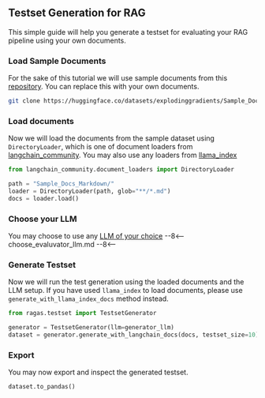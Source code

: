 ## Testset Generation for RAG

This simple guide will help you generate a testset for evaluating your RAG pipeline using your own documents.

### Load Sample Documents

For the sake of this tutorial we will use sample documents from this [repository](https://huggingface.co/datasets/explodinggradients/Sample_Docs_Markdown). You can replace this with your own documents.

```bash
git clone https://huggingface.co/datasets/explodinggradients/Sample_Docs_Markdown
```

### Load documents

Now we will load the documents from the sample dataset using `DirectoryLoader`, which is one of document loaders from [langchain_community](https://python.langchain.com/v0.1/docs/modules/data_connection/document_loaders/). You may also use any loaders from [llama_index](https://docs.llamaindex.ai/en/stable/understanding/loading/llamahub/)

```python
from langchain_community.document_loaders import DirectoryLoader

path = "Sample_Docs_Markdown/"
loader = DirectoryLoader(path, glob="**/*.md")
docs = loader.load()
```

### Choose your LLM

You may choose to use any [LLM of your choice](../howtos/customizations/customize_models.md)
--8<--
choose_evaluvator_llm.md
--8<--

### Generate Testset

Now we will run the test generation using the loaded documents and the LLM setup. If you have used `llama_index` to load documents, please use `generate_with_llama_index_docs` method instead.

```python
from ragas.testset import TestsetGenerator

generator = TestsetGenerator(llm=generator_llm)
dataset = generator.generate_with_langchain_docs(docs, testset_size=10)
```

### Export

You may now export and inspect the generated testset.

```python
dataset.to_pandas()
```
